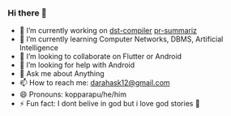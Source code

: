 ### Hi there 👋

- 🔭 I’m currently working on [dst-compiler](https://github.com/darahask/dst-custom-compiler) [pr-summariz](https://github.com/darahask/pr-summarise)
- 🌱 I’m currently learning Computer Networks, DBMS, Artificial Intelligence
- 👯 I’m looking to collaborate on Flutter or Android
- 🤔 I’m looking for help with Android
- 💬 Ask me about Anything
- 📫 How to reach me: darahask12@gmail.com
- 😄 Pronouns: kopparapu/he/him
- ⚡ Fun fact: I dont belive in god but i love god stories 🦖

